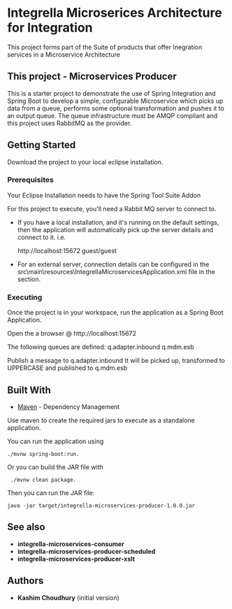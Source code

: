 # Integrella Microserices Architecture for Integration

This project forms part of the Suite of products that offer Inegration services in a Microservice Architecture

## This project - Microservices Producer

This is a starter project to demonstrate the use of Spring Integration and Spring Boot to develop a simple, configurable Microservice which picks up data from a queue, performs some optional transformation and pushes it to an output queue. The queue infrastructure must be AMQP compliant and this project uses RabbitMQ as the provider. 

## Getting Started

Download the project to your local eclipse installation. 

### Prerequisites

Your Eclipse Installation needs to have the Spring Tool Suite Addon

For this project to execute, you'll need a Rabbit MQ server to connect to. 

* If you have a local installation, and it's running on the default settings, then the application will automatically pick up the server details and connect to it. i.e.

	http://localhost:15672 guest/guest

* For an external server, connection details can be configured in the src\main\resources\IntegrellaMicroservicesApplication.xml file in the <!-- INFRASTRUCTURE --> section. 

### Executing

Once the project is in your workspace, run the application as a Spring Boot Application. 

Open the a browser @ http://localhost:15672

The following queues are defined:
q.adapter.inbound
q.mdm.esb

Publish a message to q.adapter.inbound
It will be picked up, transformed to UPPERCASE and published to q.mdm.esb

## Built With

* [Maven](https://maven.apache.org/) - Dependency Management

Use maven to create the required jars to execute as a standalone application. 

You can run the application using 

	./mvnw spring-boot:run. 

Or you can build the JAR file with
	 
	 ./mvnw clean package. 

Then you can run the JAR file:

	java -jar target/integrella-microservices-producer-1.0.0.jar


## See also

* **integrella-microservices-consumer**
* **integrella-microservices-producer-scheduled**
* **integrella-microservices-producer-xslt**


## Authors

* **Kashim Choudhury** (initial version)

